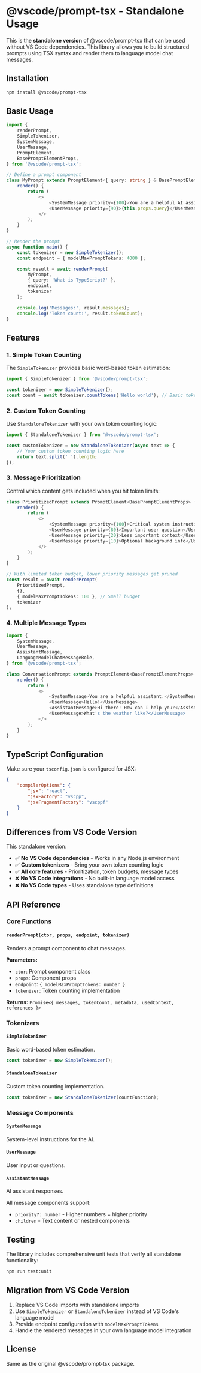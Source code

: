 # @vscode/prompt-tsx - Standalone Usage

This is the **standalone version** of @vscode/prompt-tsx that can be used without VS Code dependencies. This library allows you to build structured prompts using TSX syntax and render them to language model chat messages.

## Installation

```bash
npm install @vscode/prompt-tsx
```

## Basic Usage

```typescript
import {
	renderPrompt,
	SimpleTokenizer,
	SystemMessage,
	UserMessage,
	PromptElement,
	BasePromptElementProps,
} from '@vscode/prompt-tsx';

// Define a prompt component
class MyPrompt extends PromptElement<{ query: string } & BasePromptElementProps> {
	render() {
		return (
			<>
				<SystemMessage priority={100}>You are a helpful AI assistant.</SystemMessage>
				<UserMessage priority={90}>{this.props.query}</UserMessage>
			</>
		);
	}
}

// Render the prompt
async function main() {
	const tokenizer = new SimpleTokenizer();
	const endpoint = { modelMaxPromptTokens: 4000 };

	const result = await renderPrompt(
		MyPrompt,
		{ query: 'What is TypeScript?' },
		endpoint,
		tokenizer
	);

	console.log('Messages:', result.messages);
	console.log('Token count:', result.tokenCount);
}
```

## Features

### 1. Simple Token Counting

The `SimpleTokenizer` provides basic word-based token estimation:

```typescript
import { SimpleTokenizer } from '@vscode/prompt-tsx';

const tokenizer = new SimpleTokenizer();
const count = await tokenizer.countTokens('Hello world'); // Basic token counting
```

### 2. Custom Token Counting

Use `StandaloneTokenizer` with your own token counting logic:

```typescript
import { StandaloneTokenizer } from '@vscode/prompt-tsx';

const customTokenizer = new StandaloneTokenizer(async text => {
	// Your custom token counting logic here
	return text.split(' ').length;
});
```

### 3. Message Prioritization

Control which content gets included when you hit token limits:

```typescript
class PrioritizedPrompt extends PromptElement<BasePromptElementProps> {
	render() {
		return (
			<>
				<SystemMessage priority={100}>Critical system instructions</SystemMessage>
				<UserMessage priority={80}>Important user question</UserMessage>
				<UserMessage priority={20}>Less important context</UserMessage>
				<UserMessage priority={10}>Optional background info</UserMessage>
			</>
		);
	}
}

// With limited token budget, lower priority messages get pruned
const result = await renderPrompt(
	PrioritizedPrompt,
	{},
	{ modelMaxPromptTokens: 100 }, // Small budget
	tokenizer
);
```

### 4. Multiple Message Types

```typescript
import {
	SystemMessage,
	UserMessage,
	AssistantMessage,
	LanguageModelChatMessageRole,
} from '@vscode/prompt-tsx';

class ConversationPrompt extends PromptElement<BasePromptElementProps> {
	render() {
		return (
			<>
				<SystemMessage>You are a helpful assistant.</SystemMessage>
				<UserMessage>Hello!</UserMessage>
				<AssistantMessage>Hi there! How can I help you?</AssistantMessage>
				<UserMessage>What's the weather like?</UserMessage>
			</>
		);
	}
}
```

## TypeScript Configuration

Make sure your `tsconfig.json` is configured for JSX:

```json
{
	"compilerOptions": {
		"jsx": "react",
		"jsxFactory": "vscpp",
		"jsxFragmentFactory": "vscppf"
	}
}
```

## Differences from VS Code Version

This standalone version:

- ✅ **No VS Code dependencies** - Works in any Node.js environment
- ✅ **Custom tokenizers** - Bring your own token counting logic
- ✅ **All core features** - Prioritization, token budgets, message types
- ❌ **No VS Code integrations** - No built-in language model access
- ❌ **No VS Code types** - Uses standalone type definitions

## API Reference

### Core Functions

#### `renderPrompt(ctor, props, endpoint, tokenizer)`

Renders a prompt component to chat messages.

**Parameters:**

- `ctor`: Prompt component class
- `props`: Component props
- `endpoint`: `{ modelMaxPromptTokens: number }`
- `tokenizer`: Token counting implementation

**Returns:** `Promise<{ messages, tokenCount, metadata, usedContext, references }>`

### Tokenizers

#### `SimpleTokenizer`

Basic word-based token estimation.

```typescript
const tokenizer = new SimpleTokenizer();
```

#### `StandaloneTokenizer`

Custom token counting implementation.

```typescript
const tokenizer = new StandaloneTokenizer(countFunction);
```

### Message Components

#### `SystemMessage`

System-level instructions for the AI.

#### `UserMessage`

User input or questions.

#### `AssistantMessage`

AI assistant responses.

All message components support:

- `priority?: number` - Higher numbers = higher priority
- `children` - Text content or nested components

## Testing

The library includes comprehensive unit tests that verify all standalone functionality:

```bash
npm run test:unit
```

## Migration from VS Code Version

1. Replace VS Code imports with standalone imports
2. Use `SimpleTokenizer` or `StandaloneTokenizer` instead of VS Code's language model
3. Provide endpoint configuration with `modelMaxPromptTokens`
4. Handle the rendered messages in your own language model integration

## License

Same as the original @vscode/prompt-tsx package.
